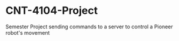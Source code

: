 # CNT-4104-Project
Semester Project sending commands to a server to control a Pioneer robot's movement
